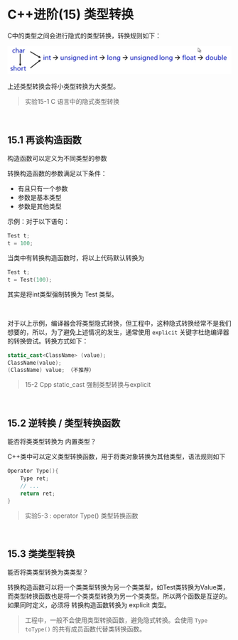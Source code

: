 # C++进阶(15) 类型转换

C中的类型之间会进行隐式的类型转换，转换规则如下：

<img src="images/image-20201019211319320.png" alt="image-20201019211319320" style="zoom:50%;" />

上述类型转换会将小类型转换为大类型。

>  实验15-1 C 语言中的隐式类型转换

</br>

## 15.1 再谈构造函数

构造函数可以定义为不同类型的参数

转换构造函数的参数满足以下条件：

- 有且只有一个参数
- 参数是基本类型
- 参数是其他类型

示例：对于以下语句：

````C++
Test t;
t = 100;
````

当类中有转换构造函数时，将以上代码默认转换为

```C++
Test t;
t = Test(100);
```

其实是将int类型强制转换为 Test 类型。

</br>

对于以上示例，编译器会将类型隐式转换，但工程中，这种隐式转换经常不是我们想要的，所以，为了避免上述情况的发生，通常使用 `explicit` 关键字杜绝编译器的转换尝试。转换方式如下：

```C++
static_cast<ClassName> (value);
ClassName(value);
(ClassName) value; （不推荐）
```

> 15-2 Cpp static_cast 强制类型转换与explicit

</br>

## 15.2 逆转换 / 类型转换函数

能否将类类型转换为 内置类型？

C++类中可以定义类型转换函数，用于将类对象转换为其他类型，语法规则如下

```C++
Operator Type(){
  	Type ret;
  	// ...
  	return ret;
}
```

> 实验5-3 : operator Type() 类型转换函数

</br>

## 15.3 类类型转换

能否将类类型转换为类类型？

转换构造函数可以将一个类类型转换为另一个类类型，如Test类转换为Value类，而类型转换函数也是将一个类类型转换为另一个类类型。所以两个函数是互逆的。如果同时定义，必须将 转换构造函数转换为 explicit 类型。

> 工程中，一般不会使用类型转换函数，避免隐式转换。会使用 `Type toType()` 的共有成员函数代替类转换函数。


























